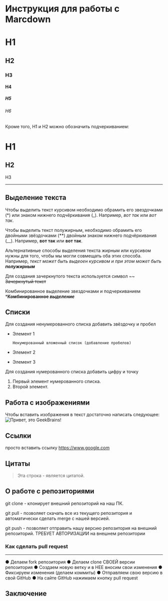 # Инструкция для работы с Marcdown

# H1
## H2
### H3
#### H4
##### H5
###### H6

Кроме того, H1 и H2 можно обозначить подчеркиванием:

H1
=

H2
-

H3
***

## Выделение текста

Чтобы выделить текст курсивом необходимо обрамить его звездочками (*) или знаком нижнего подчёркивания (_). Например, *вот так* или _вот так_.

Чтобы выделить текст полужирным, необходимо обрамить его двойными звёздочками (**) двойным знаком нижнего подчёркивания (__).
Например, **вот так** или __вот так__.

Альтернативные способы выделения текста жирным или курсивом нужны для того, чтобы мы могли совмещать оба этих способа. Например, _текст может быть выдеоен курсивом и при этом может быть **полужирным**_

Для создания зачеркнутого текста используется символ ~~
~~Зачеркнутый текст~~

Комбинированное выделение звездочками и подчеркиванием
***Комбинированное _выделение_**

## Списки
Для создания ненумерованного списка добавить звёздочку и пробел
* Элемент 1

      Ненумерованный вложенный список (добавление пробелов)

* Элемент 2
* Элемент 3

Для создания нумерованного списка добавить цифру и точку
1. Первый элемент нумерованного списка.
2. Второй элемент.

## Работа с изображениями

Чтобы вставить изображения в текст достаточно написать следующее:
![Привет, это GeekBrains!](GeekBrains.jpeg)

## Ссылки

просто вставить ссылку  https://www.google.com


## Цитаты 
> Эта строка - является цитатой.

## О работе с репозиториями

git clone - клонирует внешний репозиторий на наш ПК.

git pull - позволяет скачать все из текущего репозитория и автоматически
сделать merge с нашей версией.

git push - позволяет отправить нашу версию репозитория на внешний
репозиторий. ТРЕБУЕТ АВТОРИЗАЦИИ на внешнем репозитории

### Как сделать pull request
----
● Делаем fork репозитория
● Делаем clone СВОЕЙ версии репозитория
● Создаем новую ветку и в НЕЕ вносим свои изменения
● Фиксируем изменения (делаем коммиты)
● Отправляем свою версию в свой GitHub
● На сайте GitHub нажимаем кнопку pull request


## Заключение